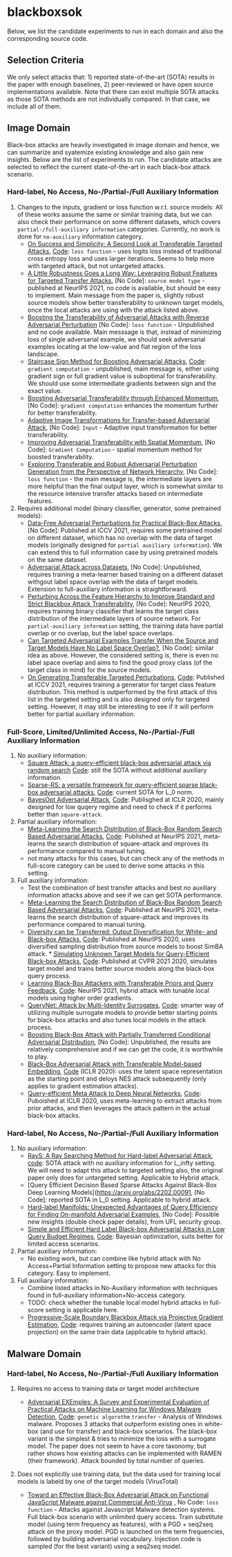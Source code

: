# blackboxsok

Below, we list the candidate experiments to run in each domain and also the corresponding source code.

## Selection Criteria

We only select attacks that: 1) reported state-of-the-art (SOTA) results in the paper with enough baselines, 2) peer-reviewed or have open source implementations available. Note that there can exist multiple SOTA attacks as those SOTA methods are not individually compared. In that case, we include all of them.

## Image Domain

Black-box attacks are heavily investigated in image domain and hence, we can summarize and syatemize existing knowledge and also gain new insights. Below are the list of experiments to run. The candidate attacks are selected to reflect the current state-of-the-art in each black-box attack scenario.

### Hard-label, No Access, No-/Partial-/Full Auxiliary Information

1. Changes to the inputs, gradient or loss function w.r.t. source models: All of these works assume the same or similar training data, but we can also check their performance on some different datasets, which covers `partial-/full-auxiliary information` categories. Currently, no work is done for `no-auxiliary` information category.
    * [On Success and Simplicity:
A Second Look at Transferable Targeted Attacks](https://proceedings.neurips.cc/paper/2021/file/30d454f09b771b9f65e3eaf6e00fa7bd-Paper.pdf), [Code](https://github.com/ZhengyuZhao/Targeted-Tansfer): `loss function` - uses logits loss instead of traditional cross entropy loss and uses larger iterations. Seems to help more with targeted attack, but not untargeted attacks.
    * [A Little Robustness Goes a Long Way: Leveraging Robust Features for Targeted Transfer Attacks](https://proceedings.neurips.cc/paper/2021/file/50f3f8c42b998a48057e9d33f4144b8b-Paper.pdf), [No Code]: `source model type` - published at NeurIPS 2021, no code is available, but should be easy to implement. Main message from the paper is, slightly robust source models show better transferability to unknown target models, once the local attacks are using with the attack listed above.
    * [Boosting the Transferability of Adversarial Attacks with Reverse Adversarial Perturbation](https://openreview.net/forum?id=i7FNvHnPvPc) [No Code]: `loss function` - Unpublished and no code available. Main messsage is that, instead of minimizing loss of single adversarial example, we should seek adversarial examples locating at the low-value and flat region of the loss landscape.
    * [Staircase Sign Method for Boosting Adversarial Attacks](https://arxiv.org/abs/2104.09722), [Code](https://github.com/qilong-zhang/Staircase-sign-method): `gradient computation` - unpublished, main message is, either using gradient sign or full gradient value is suboptimal for transferability. We should use some intermediate gradients between sign and the exact value.
    * [Boosting Adversarial Transferability through Enhanced Momentum](https://arxiv.org/pdf/2103.10609.pdf), [No Code]: `gradient computation` enhances the momentum further for better transferability.
    * [Adaptive Image Transformations for Transfer-based Adversarial Attack](https://arxiv.org/abs/2111.13844), [No Code]: `Input` - Adaptive input transformation for better transferability.
    * [Improving Adversarial Transferability with Spatial Momentum](https://arxiv.org/abs/2203.13479), [No Code]: `Gradient Computation` - spatial momentum method for boosted transferability.
    * [Exploring Transferable and Robust Adversarial Perturbation Generation from the Perspective of Network Hierarchy](https://arxiv.org/abs/2108.07033), [No Code]: `loss function` - the main message is, the intermediate layers are more helpful than the final output layer, which is somewhat similar to the resource intensive transfer attacks based on intermediate features.
2. Requires additional model (binary classifier, generator, some pretrained models):
    * [Data-Free Adversarial Perturbations for Practical Black-Box Attacks](https://arxiv.org/pdf/2003.01295.pdf), [No Code]:  Published at ICCV 2021, requires some pretrained model on different dataset, which has no overlap with the data of target models (originally designed for `partial auxiliary information`). We can extend this to full information case by using pretrained models on the same dataset.
    * [Adversarial Attack across Datasets](https://arxiv.org/pdf/2110.07718.pdf), [No Code]: Unpublished, requires training a meta-learner based training on a different dataset withgout label space overlap with the data of target models. Extension to full-auxiliary information is straightforward.
    * [Perturbing Across the Feature Hierarchy to Improve Standard and Strict Blackbox Attack Transferability](https://arxiv.org/pdf/2004.14861.pdf), [No Code]: NeurIPS 2020, requires training binary classifier that learns the target class distribution of the intermediate layers of source network. For `partial-auxiliary information` setting, the training data have partial overlap or no overlap, but the label space overlaps.
    * [Can Targeted Adversarial Examples Transfer When the Source and Target Models Have No Label Space Overlap?](https://arxiv.org/pdf/2103.09916.pdf), [No Code]: similar idea as above. However, the considered setting is, there is even no label space overlap and aims to find the good proxy class (of the target class in mind) for the source models.
    * [On Generating Transferable Targeted Perturbations](https://arxiv.org/abs/2103.14641), [Code](https://github.com/Muzammal-Naseer/TTP): Published at ICCV 2021, requires training a generator for target class feature distribution. This method is outperformed by the first attack of this list in the targeted setting and is also designed only for targeted setting. However, it may still be interesting to see if it will perform better for partial auxiliary information. 

### Full-Score, Limited/Unlimited Access, No-/Partial-/Full Auxiliary Information
1. No auxiliary information: 
    * [Square Attack: a query-efficient black-box adversarial attack via random search](https://arxiv.org/abs/1912.00049) [Code](https://github.com/max-andr/square-attack): still the SOTA without additional auxiliary information. 
    * [Sparse-RS: a versatile framework for query-efficient sparse black-box adversarial attacks](https://arxiv.org/abs/2006.12834), [Code](https://github.com/fra31/sparse-rs): current SOTA for L_0 norm.
    * [BayesOpt Adversarial Attack](https://openreview.net/forum?id=Hkem-lrtvH), [Code](https://github.com/rubinxin/BayesOpt_Attack): Publisghed at ICLR 2020, mainly designed for low quqery regime and need to check if it performs better than `square-attack`.
2. Partial auxiliary information:
    * [Meta-Learning the Search Distribution of Black-Box Random Search Based Adversarial Attacks](https://arxiv.org/abs/2111.01714), [Code](https://github.com/boschresearch/meta-rs): Published at NeurIPS 2021, meta-learns the search distribution of square-attack and improves its performance compared to manual tuning. 
    * not many attacks for this cases, but can check any of the methods in full-score category can be used to derive some attacks in this setting. 
3. Full auxiliary information: 
    * Test the combination of best transfer attacks and best no auxiliary information attacks above and see if we can get SOTA performance. 
    * [Meta-Learning the Search Distribution of Black-Box Random Search Based Adversarial Attacks](https://arxiv.org/abs/2111.01714), [Code](https://github.com/boschresearch/meta-rs): Published at NeurIPS 2021, meta-learns the search distribution of square-attack and improves its performance compared to manual tuning. 
    * [Diversity can be Transferred: Output Diversification for White- and Black-box Attacks](https://arxiv.org/abs/2003.06878), [Code](https://github.com/ermongroup/ODS): Published at NeurIPS 2020, uses diversified sampling distribution from source models to boost SimBA attack. * [Simulating Unknown Target Models for Query-Efficient Black-box Attacks](https://arxiv.org/abs/2009.00960), [Code](https://github.com/machanic/SimulatorAttack): Published at CVPR 2021 2020, simulates target model and trains better source models along the black-box query process. 
    * [Learning Black-Box Attackers with Transferable Priors and Query Feedback](https://arxiv.org/abs/2010.11742), [Code](https://github.com/TrustworthyDL/LeBA): NeurIPS 2021, hybrid attack with tunable local models using higher order gradients. 
    * [QueryNet: Attack by Multi-Identity Surrogates](https://arxiv.org/abs/2105.15010), [Code](https://github.com/allenchen1998/querynet): smarter way of utilizing multiple surrogate models to provide better starting points for black-box attacks and also tunes local models in the attack process.  
    * [Boosting Black-Box Attack with Partially Transferred Conditional Adversarial Distribution](https://arxiv.org/abs/2006.08538), [No Code]: Unpublished, the results are relatively comprehensive and if we can get the code, it is worthwhile to play. 
    * [Black-Box Adversarial Attack with Transferable Model-based Embedding](https://arxiv.org/abs/1911.07140), [Code](https://github.com/TransEmbedBA/TREMBA) (ICLR 2020): uses the latent space representation as the starting point and deloys NES attack subsequently (only applies to gradient estimation attacks). 
    * [Query-efficient Meta Attack to Deep Neural Networks](https://openreview.net/forum?id=Skxd6gSYDS), [Code](https://github.com/dydjw9/MetaAttack_ICLR2020): Puboished at ICLR 2020, uses meta-learning to extract attacks from prior attacks, and then leverages the attack pattern in the actual black-box attacks. 

### Hard-label, No Access, No-/Partial-/Full Auxiliary Information
1. No auxiliary information:
    * [RayS: A Ray Searching Method for Hard-label Adversarial Attack](https://arxiv.org/abs/2006.12792), [code](https://github.com/uclaml/RayS): SOTA attack with no auxiliary information for L_infty setting. We will need to adapt this attack to targeted setting also, the original paper only does for untargeted setting. Applicable to Hybrid attack.   
    * [Query Efficient Decision Based Sparse Attacks Against Black-Box Deep Learning Models](https://arxiv.org/abs/2202.00091, [No Code]: reported SOTA in L_0 setting. Applicable to hybrid attack. 
    * [Hard-label Manifolds: Unexpected Advantages of Query Efficiency for Finding On-manifold Adversarial Examples](https://arxiv.org/abs/2103.03325), [No Code]: Possible new insights (double check paper details), from UFL security group.
    * [Simple and Efficient Hard Label Black-box Adversarial Attacks in Low Query Budget Regimes](https://arxiv.org/abs/2007.07210), [Code]( https://github.com/satyanshukla/bayes_attack): Bayesian optimization, suits better for limited access scenarios.
2. Partial auxiliary information: 
    * No existing work, but can combine like hybrid attack with No Access+Partial Information setting to propose new attacks for this category. Easy to implement. 
3. Full auxiliary information: 
    * Combine listed attacks in No-Auxiliary information with techniques found in full-auxiliary information+No-access category. 
    * TODO: check whether the tunable local model hybrid attacks in full-score setting is applicable here.
    * [Progressive-Scale Boundary Blackbox Attack via Projective Gradient Estimation](https://arxiv.org/abs/2106.06056), [Code](https://github.com/AI-secure/PSBA): requires training an autoencoder (latent space projection) on the same train data (applicable to hybrid attack). 

## Malware Domain

### Hard-label, No Access, No-/Partial-/Full Auxiliary Information

1. Requires no access to training data or target model architecture
    * [Adversarial EXEmples: A Survey and Experimental Evaluation of Practical Attacks on Machine Learning for Windows Malware Detection](https://arxiv.org/pdf/2008.07125.pdf), [Code](https://github.com/pralab/secml_malware): `genetic algorothm` `transfer` - Analysis of Windows malware. Proposes 3 attacks that outperform existing ones in white-box (and use for transfer) and black-box scenarios. The black-box variant is the simplest & tries to minimize the loss with a surrogate model. The paper does not seem to have a core taxonomy, but rather shows how existing attacks can be implemented with RAMEN (their framework). Attack bounded by total number of queries.

2. Does not explicitly use training data, but the data used for training local models is labeld by one of the target models (VirusTotal)
    * [Toward an Effective Black-Box Adversarial Attack on Functional JavaScript Malware against Commercial Anti-Virus](https://dl.acm.org/doi/pdf/10.1145/3459637.3481956) , No Code: `loss function` - Attacks against Javascript Malware detection systems. Full black-box scenario with unlimited query access. Train substitute model (using term frequency as features), with a PGD + seq2seq attack on the proxy model. PGD is launched on the term frequencies, followed by building adversarial vocabulary. Injection code is sampled (for the best variant) using a seq2seq model.
